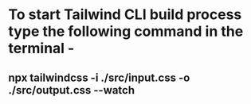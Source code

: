 # To start Tailwind CLI build process type the following command in the terminal - 
## npx tailwindcss -i ./src/input.css -o ./src/output.css --watch  